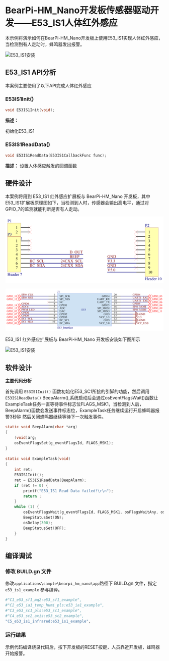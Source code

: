 # BearPi-HM_Nano开发板传感器驱动开发——E53_IS1人体红外感应
本示例将演示如何在BearPi-HM_Nano开发板上使用E53_IS1实现人体红外感应，当检测到有人走动时，蜂鸣器发出报警。

![](../../docs/figures/C5_e53_is1_infrared/E53_IS1安装.png "E53_IS1安装")
## E53_IS1 API分析
本案例主要使用了以下API完成人体红外感应
### E53IS1Init()
```C
void E53IS1Init(void);
```
 **描述：**

初始化E53_IS1

### E53IS1ReadData()
```C
void E53IS1ReadData(E53IS1CallbackFunc func);
```
 **描述：**
设置人体感应触发的回调函数




## 硬件设计
本案例将用到 E53_IS1 红外感应扩展板与 BearPi-HM_Nano 开发板，其中E53_IS1扩展板原理图如下，当检测到人时，传感器会输出高电平，通过对GPIO_7的监测就能判断是否有人走动。

![](../../docs/figures/C5_e53_is1_infrared/E53_IS1接口.png "E53_IS1接口")

![](../../docs/figures/C5_e53_is1_infrared/E53接口电路.png "E53接口电路")

E53_IS1 红外感应扩展板与 BearPi-HM_Nano 开发板安装如下图所示

![](../../docs/figures/C5_e53_is1_infrared/E53_IS1安装.png "E53_IS1安装")
## 软件设计

**主要代码分析**


首先调用 `E53IS1Init()` 函数初始化E53_SC1所接的引脚的功能，然后调用 `E53IS1ReadData()` BeepAlarm(),系统启动后会通过osEventFlagsWait()函数让ExampleTask任务一直等待事件标志位FLAGS_MSK1，当检测到人后，BeepAlarm()函数会发送事件标志位，ExampleTask任务继续运行开启蜂鸣器报警3秒钟 然后关闭蜂鸣器继续等待下一次触发事件。
```C
static void BeepAlarm(char *arg)
{
    (void)arg;
    osEventFlagsSet(g_eventFlagsId, FLAGS_MSK1);
}

static void ExampleTask(void)
{
    int ret;
    E53IS1Init();
    ret = E53IS1ReadData(BeepAlarm);
    if (ret != 0) {	
        printf("E53_IS1 Read Data failed!\r\n");
        return ;
    }
    while (1) {
        osEventFlagsWait(g_eventFlagsId, FLAGS_MSK1, osFlagsWaitAny, osWaitForever);
        BeepStatusSet(ON);
        osDelay(300);
        BeepStatusSet(OFF);
    }
}
```



## 编译调试

### 修改 BUILD.gn 文件
修改`applications\sample\bearpi_hm_nano\app`路径下 BUILD.gn 文件，指定 `e53_is1_example` 参与编译。
```r
#"C1_e53_sf1_mq2:e53_sf1_example",
#"C2_e53_ia1_temp_humi_pls:e53_ia1_example",
#"C3_e53_sc1_pls:e53_sc1_example",
#"C4_e53_sc2_axis:e53_sc2_example",
"C5_e53_is1_infrared:e53_is1_example",
```

    


### 运行结果

示例代码编译烧录代码后，按下开发板的RESET按键，人员靠近开发板，蜂鸣器开始报警。


